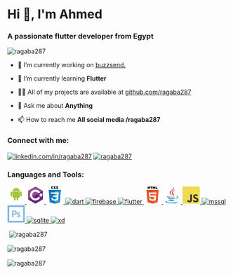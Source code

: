 <h1 align="left">Hi 👋, I'm Ahmed</h1>
<h3 align="left">A passionate flutter developer from Egypt</h3>

<p align="left"> <img src="https://komarev.com/ghpvc/?username=ragaba287&label=Profile%20views&color=ffdd00&style=flat" alt="ragaba287" /> </p>

- 🔭 I’m currently working on [buzzsend.](https://github.com/ragaba287/buzzsend.)

- 🌱 I’m currently learning **Flutter**

- 👨‍💻 All of my projects are available at [github.com/ragaba287](https://github.com/ragaba287)

- 💬 Ask me about **Anything**

- 📫 How to reach me **All social media /ragaba287**

<h3 align="left">Connect with me:</h3>
<p align="left">
<a href="https://linkedin.com/in/linkedin.com/in/ragaba287" target="blank"><img align="center" src="https://cdn.jsdelivr.net/npm/simple-icons@3.0.1/icons/linkedin.svg" alt="linkedin.com/in/ragaba287" height="30" width="40" /></a>
<a href="https://fb.com/ragaba287" target="blank"><img align="center" src="https://cdn.jsdelivr.net/npm/simple-icons@3.0.1/icons/facebook.svg" alt="ragaba287" height="30" width="40" /></a>
</p>

<h3 align="left">Languages and Tools:</h3>
<p align="left"> <a href="https://developer.android.com" target="_blank"> <img src="https://raw.githubusercontent.com/devicons/devicon/master/icons/android/android-original-wordmark.svg" alt="android" width="40" height="40"/> </a> <a href="https://www.w3schools.com/cs/" target="_blank"> <img src="https://raw.githubusercontent.com/devicons/devicon/master/icons/csharp/csharp-original.svg" alt="csharp" width="40" height="40"/> </a> <a href="https://www.w3schools.com/css/" target="_blank"> <img src="https://raw.githubusercontent.com/devicons/devicon/master/icons/css3/css3-original-wordmark.svg" alt="css3" width="40" height="40"/> </a> <a href="https://dart.dev" target="_blank"> <img src="https://www.vectorlogo.zone/logos/dartlang/dartlang-icon.svg" alt="dart" width="40" height="40"/> </a> <a href="https://firebase.google.com/" target="_blank"> <img src="https://www.vectorlogo.zone/logos/firebase/firebase-icon.svg" alt="firebase" width="40" height="40"/> </a> <a href="https://flutter.dev" target="_blank"> <img src="https://www.vectorlogo.zone/logos/flutterio/flutterio-icon.svg" alt="flutter" width="40" height="40"/> </a> <a href="https://www.w3.org/html/" target="_blank"> <img src="https://raw.githubusercontent.com/devicons/devicon/master/icons/html5/html5-original-wordmark.svg" alt="html5" width="40" height="40"/> </a> <a href="https://www.java.com" target="_blank"> <img src="https://raw.githubusercontent.com/devicons/devicon/master/icons/java/java-original.svg" alt="java" width="40" height="40"/> </a> <a href="https://developer.mozilla.org/en-US/docs/Web/JavaScript" target="_blank"> <img src="https://raw.githubusercontent.com/devicons/devicon/master/icons/javascript/javascript-original.svg" alt="javascript" width="40" height="40"/> </a> <a href="https://www.microsoft.com/en-us/sql-server" target="_blank"> <img src="https://cdn.worldvectorlogo.com/logos/microsoft-sql-server.svg" alt="mssql" width="40" height="40"/> </a> <a href="https://www.photoshop.com/en" target="_blank"> <img src="https://raw.githubusercontent.com/devicons/devicon/master/icons/photoshop/photoshop-line.svg" alt="photoshop" width="40" height="40"/> </a> <a href="https://www.sqlite.org/" target="_blank"> <img src="https://www.vectorlogo.zone/logos/sqlite/sqlite-icon.svg" alt="sqlite" width="40" height="40"/> </a> <a href="https://www.adobe.com/products/xd.html" target="_blank"> <img src="https://cdn.worldvectorlogo.com/logos/adobe-xd.svg" alt="xd" width="40" height="40"/> </a> </p>

<p>&nbsp;<img align="center" src="https://github-readme-stats.vercel.app/api?username=ragaba287&show_icons=true&theme=radical&title_color=ffdd00&hide_border=true&locale=en" alt="ragaba287" /></p>

<p><img align="center" src="https://github-readme-stats.vercel.app/api/top-langs?username=ragaba287&show_icons=true&theme=radical&title_color=ffdd00&hide_border=true&locale=en&layout=compact" alt="ragaba287" /></p>
<p><img align="center" src="https://github-readme-stats.vercel.app/api/wakatime?username=ragaba287&theme=radical&title_color=ffdd00&hide_border=true&langs_count=3" alt="ragaba287" /></p>
